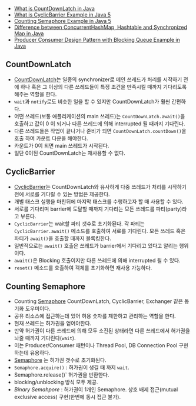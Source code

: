 * [What is CountDownLatch in Java](http://javarevisited.blogspot.kr/2012/07/countdownlatch-example-in-java.html)
* [What is CyclicBarrier Example in Java 5](http://javarevisited.blogspot.kr/2012/07/cyclicbarrier-example-java-5-concurrency-tutorial.html)
* [Counting Semaphore Example in Java 5](http://javarevisited.blogspot.kr/2012/05/counting-semaphore-example-in-java-5.html)
* [Difference between ConcurrentHashMap, Hashtable and Synchronized Map in Java](http://javarevisited.blogspot.kr/2011/04/difference-between-concurrenthashmap.html)
* [Producer Consumer Design Pattern with Blocking Queue Example in Java](http://javarevisited.blogspot.kr/2012/02/producer-consumer-design-pattern-with.html)

## CountDownLatch
* [CountDownLatch](https://docs.oracle.com/javase/7/docs/api/java/util/concurrent/CountDownLatch.html)는 일종의 synchronizer로
  메인 쓰레드가 처리를 시작하기 전에 하나 혹은 그 이상의 다른 쓰레드들이 특정 조건을 만족시킬 때까지 기다리도록 해주는 역할을 한다.
* `wait`과 `notify`로도 비슷한 일을 할 수 있지만 CountDownLatch가 훨씬 간편하다.
* 어떤 쓰레드(보통 애플리케이션의 main 쓰레드)는 `CountDownLatch.await()`을 호출하고 값이 0 이 되거나 다른 쓰레드에 의해 interrupted 될 때까지 기다린다.
* 다른 쓰레드들은 작업이 끝나거나 준비가 되면 `CountDownLatch.countDown()`을 호출 하여 카운트 다운을 해야한다.
* 카운트가 0이 되면 main 쓰레드가 시작된다.
* 일단 0이된 CountDownLatch는 재사용할 수 없다.

## CyclicBarrier
* [CyclicBarrier](https://docs.oracle.com/javase/7/docs/api/java/util/concurrent/CyclicBarrier.html)는 CountDownLatch와 유사하게
  다중 쓰레드가 처리를 시작하기전에 서로를 기다릴 수 있는 방법은 제공한다.
* 개별 태스크 실행을 마친뒤에 마지막 태스크를 수행하고자 할 때 사용할 수 있다.
* 서로를 기다리며 barrier에 도달할 때까지 기다리는 모든 쓰레드를 파티(party)라고 부른다.
* `CyclicBarrier`는 wait할 파티 갯수로 초기화된다. 각 파티는 `CyclicBarrier.await()` 메소드를 호출하여 서로를 기다린다.
  모든 쓰레드 혹은 파티가 `await()`을 호출할 때까지 블록킹한다.
* 일반적으로는 `await()` 호출은 쓰레드가 barrier에서 기다리고 있다고 알리는 행위이다.
* `await()`은 Blocking 호출이지만 다른 쓰레드에 의해 interrupted 될 수 있다.
* `reset()` 메소드를 호출하여 객체를 초기화하면 재사용 가능하다.

## Counting Semaphore
* Counting [Semaphore](https://docs.oracle.com/javase/7/docs/api/java/util/concurrent/Semaphore.html) CountDownLatch, CyclicBarrier, Exchanger 같은
  동기화 도우미이다.
* 공유 리소스에 접근하는데 있어 허용 숫자를 제한하고 관리하는 역할을 한다.
* 현재 쓰레드는 허가권을 얻어야한다.
* 만약 허가권이 다른 쓰레드에 의해 모두 소진된 상태라면 다른 쓰레드에서 허가권을 놔줄 때까지 기다린다(`wait`).
* 이는 Producer/Consumer 패턴이나 Thread Pool, DB Connection Pool 구현하는데 유용하다.
* [Semaphore](https://docs.oracle.com/javase/7/docs/api/java/util/concurrent/Semaphore.html) 는 허가권 갯수로 초기화된다.
* `Semaphore.acquire()` : 허가권이 생길 때 까지 `wait`.
* Semaphore.release()` 허가권을 반환한다.
* blocking/unblocking 방식 모두 제공.
* *Binary Semahpore* : 허가권이 1개인 Semaphore. 상호 배제 접근(mutual exclusive access) 구현(한번에 동시 접근 불가).


